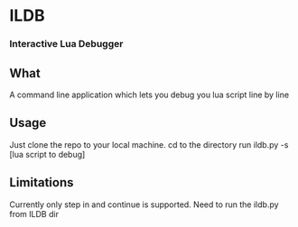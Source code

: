 # ILDB
### Interactive Lua Debugger
## What
 A command line application which lets you debug you lua script line by line
## Usage
 Just clone the repo to your local machine.
 cd to the directory
 run ildb.py -s [lua script to debug]
## Limitations
 Currently only step in and continue is supported.
 Need to run the ildb.py from ILDB dir
